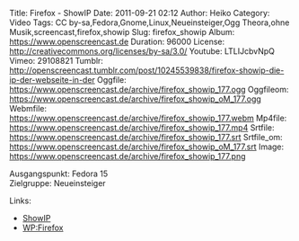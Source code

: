 Title: Firefox - ShowIP
Date: 2011-09-21 02:12
Author: Heiko
Category: Video
Tags: CC by-sa,Fedora,Gnome,Linux,Neueinsteiger,Ogg Theora,ohne Musik,screencast,firefox,showip
Slug: firefox_showip
Album: https://www.openscreencast.de
Duration: 96000
License: http://creativecommons.org/licenses/by-sa/3.0/
Youtube: LTLIJcbvNpQ
Vimeo: 29108821
Tumblr: http://openscreencast.tumblr.com/post/10245539838/firefox-showip-die-ip-der-webseite-in-der
Oggfile: https://www.openscreencast.de/archive/firefox_showip_177.ogg
Oggfileom: https://www.openscreencast.de/archive/firefox_showip_oM_177.ogg
Webmfile: https://www.openscreencast.de/archive/firefox_showip_177.webm
Mp4file: https://www.openscreencast.de/archive/firefox_showip_177.mp4
Srtfile: https://www.openscreencast.de/archive/firefox_showip_177.srt
Srtfile_om: https://www.openscreencast.de/archive/firefox_showip_oM_177.srt
Image: https://www.openscreencast.de/archive/firefox_showip_177.png

Ausgangspunkt: Fedora 15  
Zielgruppe: Neueinsteiger  

Links:

  * [ShowIP](https://addons.mozilla.org/de/firefox/addon/showip/ "Link zu ShowIP" )
  * [WP:Firefox](http://de.wikipedia.org/wiki/Firefox "Link zu Wikipedia" )

